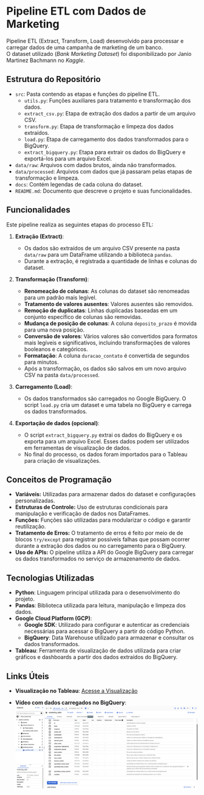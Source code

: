 # Pipeline ETL com Dados de Marketing

Pipeline ETL (Extract, Transform, Load) desenvolvido para processar e carregar dados de uma campanha de marketing de um banco.  
O dataset utilizado (*Bank Marketing Dataset*) foi disponibilizado por Janio Martinez Bachmann no *Kaggle*.

## Estrutura do Repositório

- `src`: Pasta contendo as etapas e funções do pipeline ETL.
  - `utils.py`: Funções auxiliares para tratamento e transformação dos dados.
  - `extract_csv.py`: Etapa de extração dos dados a partir de um arquivo CSV.
  - `transform.py`: Etapa de transformação e limpeza dos dados extraídos.
  - `load.py`: Etapa de carregamento dos dados transformados para o BigQuery.
  - `extract_bigquery.py`: Etapa para extrair os dados do BigQuery e exportá-los para um arquivo Excel.
- `data/raw`: Arquivos com dados brutos, ainda não transformados.
- `data/processed`: Arquivos com dados que já passaram pelas etapas de transformação e limpeza.
- `docs`: Contém legendas de cada coluna do dataset.
- `README.md`: Documento que descreve o projeto e suas funcionalidades.

## Funcionalidades

Este pipeline realiza as seguintes etapas do processo ETL:

1. **Extração (Extract)**:
   - Os dados são extraídos de um arquivo CSV presente na pasta `data/raw` para um DataFrame utilizando a biblioteca `pandas`.
   - Durante a extração, é registrada a quantidade de linhas e colunas do dataset.

2. **Transformação (Transform)**:
   - **Renomeação de colunas**: As colunas do dataset são renomeadas para um padrão mais legível.
   - **Tratamento de valores ausentes**: Valores ausentes são removidos.
   - **Remoção de duplicatas**: Linhas duplicadas baseadas em um conjunto específico de colunas são removidas.
   - **Mudança de posição de colunas**: A coluna `deposito_prazo` é movida para uma nova posição.
   - **Conversão de valores**: Vários valores são convertidos para formatos mais legíveis e significativos, incluindo transformações de valores booleanos e categóricos.
   - **Formatação**: A coluna `duracao_contato` é convertida de segundos para minutos.
   - Após a transformação, os dados são salvos em um novo arquivo CSV na pasta `data/processed`.

3. **Carregamento (Load)**:
   - Os dados transformados são carregados no Google BigQuery. O script `load.py` cria um dataset e uma tabela no BigQuery e carrega os dados transformados.
   
4. **Exportação de dados (opcional)**:
   - O script `extract_bigquery.py` extrai os dados do BigQuery e os exporta para um arquivo Excel. Esses dados podem ser utilizados em ferramentas de visualização de dados.
   - No final do processo, os dados foram importados para o Tableau para criação de visualizações.

## Conceitos de Programação

- **Variáveis:** Utilizadas para armazenar dados do dataset e configurações personalizadas.
- **Estruturas de Controle:** Uso de estruturas condicionais para manipulação e verificação de dados nos DataFrames.
- **Funções:** Funções são utilizadas para modularizar o código e garantir reutilização.
- **Tratamento de Erros:** O tratamento de erros é feito por meio de de blocos `try/except` para registrar possíveis falhas que possam ocorrer durante a extração dos dados ou no carregamento para o BigQuery.
- **Uso de APIs:** O pipeline utiliza a API do Google BigQuery para carregar os dados transformados no serviço de armazenamento de dados.

## Tecnologias Utilizadas

- **Python**: Linguagem principal utilizada para o desenvolvimento do projeto.
- **Pandas**: Biblioteca utilizada para leitura, manipulação e limpeza dos dados.
- **Google Cloud Platform (GCP)**:
  - **Google SDK**: Utilizado para configurar e autenticar as credenciais necessárias para acessar o BigQuery a partir do código Python.
  - **BigQuery**: Data Warehouse utilizado para armazenar e consultar os dados transformados.
- **Tableau**: Ferramenta de visualização de dados utilizada para criar gráficos e dashboards a partir dos dados extraídos do BigQuery.

## Links Úteis

- **Visualização no Tableau**: [Acesse a Visualização](https://public.tableau.com/app/profile/anavioliveira/viz/DashboardCampanhadeMarketingdeBanco/DashboardCampanhadeMarketingdeBanco)

- **Vídeo com dados carregados no BigQuery**: [![Acesse a Demonstração](assets/thumbnail.png)](https://drive.google.com/file/d/15YbyKQdWnpmAcoUs-Yle8G_PpiZjRsCC/view?usp=sharing)
